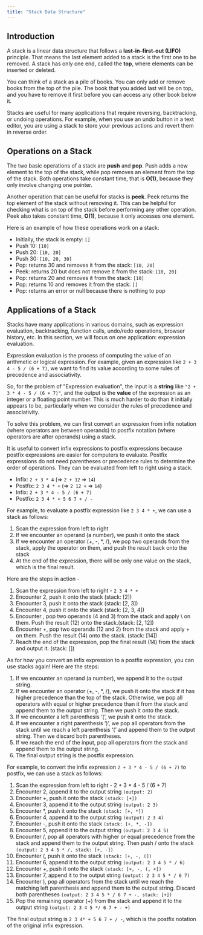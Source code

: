 ```yaml
---
title: "Stack Data Structure"
---
```


## Introduction

A stack is a linear data structure that follows a **last-in-first-out (LIFO)** principle. That means the last element added to a stack is the first one to be removed. A stack has only one end, called the **top**, where elements can be inserted or deleted.

You can think of a stack as a pile of books. You can only add or remove books from the top of the pile. The book that you added last will be on top, and you have to remove it first before you can access any other book below it.

Stacks are useful for many applications that require reversing, backtracking, or undoing operations. For example, when you use an undo button in a text editor, you are using a stack to store your previous actions and revert them in reverse order.

## Operations on a Stack

The two basic operations of a stack are **push** and **pop**. Push adds a new element to the top of the stack, while pop removes an element from the top of the stack. Both operations take constant time, that is **O(1)**, because they only involve changing one pointer.

Another operation that can be useful for stacks is **peek**. Peek returns the top element of the stack without removing it. This can be helpful for checking what is on top of the stack before performing any other operation. Peek also takes constant time, **O(1)**, because it only accesses one element.

Here is an example of how these operations work on a stack:

- Initially, the stack is empty: `[]`
- Push 10: `[10]`
- Push 20: `[10, 20]`
- Push 30: `[10, 20, 30]`
- Pop: returns 30 and removes it from the stack: `[10, 20]`
- Peek: returns 20 but does not remove it from the stack: `[10, 20]`
- Pop: returns 20 and removes it from the stack: `[10]`
- Pop: returns 10 and removes it from the stack: `[]`
- Pop: returns an error or null because there is nothing to pop

## Applications of a Stack

Stacks have many applications in various domains, such as expression evaluation, backtracking, function calls, undo/redo operations, browser history, etc. In this section, we will focus on one application: expression evaluation.

Expression evaluation is the process of computing the value of an arithmetic or logical expression. For example, given an expression like `2 + 3 4 - 5 / (6 + 7)`, we want to find its value according to some rules of precedence and associativity.

So, for the problem of "Expression evaluation", the input is a **string** like `"2 + 3 * 4 - 5 / (6 + 7)"`, and the output is the **value** of the expression as an integer or a floating point number. This is much harder to do than it initially appears to be, particularly when we consider the rules of precedence and associativity.

To solve this problem, we can first convert an expression from infix notation (where operators are between operands) to postfix notation (where operators are after operands) using a stack.

It is useful to convert infix expressions to postfix expressions because postfix expressions are easier for computers to evaluate. Postfix expressions do not need parentheses or precedence rules to determine the order of operations. They can be evaluated from left to right using a stack.

- Infix: `2 + 3 * 4` (=> `2 + 12` => `14`)
- Postfix: `2 3 4 * +` (=> `2 12 +` => `14`)
- Infix: `2 + 3 * 4 - 5 / (6 + 7)`
- Postfix: `2 3 4 * + 5 6 7 + / -`

For example, to evaluate a postfix expression like `2 3 4 * +`, we can use a stack as follows:

1. Scan the expression from left to right
2. If we encounter an operand (a number), we push it onto the stack
3. If we encounter an operator (+, -, *, /), we pop two operands from the stack, apply the operator on them, and push the result back onto the stack
4. At the end of the expression, there will be only one value on the stack, which is the final result.

Here are the steps in action -

1. Scan the expression from left to right - `2 3 4 * +`
2. Encounter 2, push it onto the stack (stack: [2])
3. Encounter 3, push it onto the stack (stack: [2, 3])
4. Encounter 4, push it onto the stack (stack: [2, 3, 4])
5. Encounter \, pop two operands (4 and 3) from the stack and apply \ on them. Push the result (12) onto the stack.(stack: [2, 12])
6. Encounter +, pop two operands (12 and 2) from the stack and apply + on them. Push the result (14) onto the stack. (stack: [14])
7. Reach the end of the expression, pop the final result (14) from the stack and output it. (stack: [])  

As for how you convert an infix expression to a postfix expression, you can use stacks again! Here are the steps:

1. If we encounter an operand (a number), we append it to the output string.
2. If we encounter an operator (+, -, *, /), we push it onto the stack if it has higher precedence than the top of the stack. Otherwise, we pop all operators with equal or higher precedence than it from the stack and append them to the output string. Then we push it onto the stack.
3. If we encounter a left parenthesis ‘(’, we push it onto the stack.
4. If we encounter a right parenthesis ‘)’, we pop all operators from the stack until we reach a left parenthesis ‘(’ and append them to the output string. Then we discard both parentheses.
5. If we reach the end of the input, pop all operators from the stack and append them to the output string.
6. The final output string is the postfix expression.

For example, to convert the infix expression `2 + 3 * 4 - 5 / (6 + 7)` to postfix, we can use a stack as follows:

1. Scan the expression from left to right - 2 + 3 * 4 - 5 / (6 + 7)
2. Encounter 2, append it to the output string `(output: 2)`
3. Encounter +, push it onto the stack `(stack: [+])`
4. Encounter 3, append it to the output string `(output: 2 3)`
5. Encounter *, push it onto the stack `(stack: [+, *])`
6. Encounter 4, append it to the output string `(output: 2 3 4)`
7. Encounter -, push it onto the stack `(stack: [+, *, -])`
8. Encounter 5, append it to the output string `(output: 2 3 4 5)`
9. Encounter /, pop all operators with higher or equal precedence from the stack and append them to the output string. Then push / onto the stack `(output: 2 3 4 5 * /, stack: [+, -])`
10. Encounter (, push it onto the stack `(stack: [+, -, (])`
11. Encounter 6, append it to the output string `(output: 2 3 4 5 * / 6)`
12. Encounter +, push it onto the stack `(stack: [+, -, (, +])`
13. Encounter 7, append it to the output string `(output: 2 3 4 5 * / 6 7)`
14. Encounter ), pop all operators from the stack until we reach the matching left parenthesis and append them to the output string. Discard both parentheses `(output: 2 3 4 5 * / 6 7 + -, stack: [+])`
15. Pop the remaining operator (+) from the stack and append it to the output string `(output: 2 3 4 5 */ 6 7 + - +)`

The final output string is `2 3 4* + 5 6 7 + / -`, which is the postfix notation of the original infix expression.

